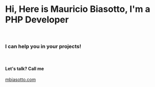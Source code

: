 <h1>Hi, Here is Mauricio Biasotto, I'm a PHP Developer</h1><BR>

<h3>I can help you in your projects!</h3><BR>

<h4>Let's talk? Call me</h4>
<a href="http://mbiasotto.com">mbiasotto.com</a>
